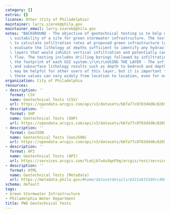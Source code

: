 ```yaml
---
category: []
extras: {}
license: Other (City of Philadelphia)
maintainer: larry.szarek@phila.gov
maintainer_email: larry.szarek@phila.gov
notes: "BACKGROUND - The objective of geotechnical testing is to help determine the\
  \ suitability of a site for green stormwater infrastructure. The tests are used\
  \ to calculate infiltration rates at proposed green infrastructure locations and\
  \ evaluate the lithology at depths sufficient to identify any hydraulically limiting\
  \ layers that would inhibit vertical infiltration and potentially cause lateral\
  \ flow. The testing includes drilling borings followed by infiltration testing within\
  \ the footprint of each GSI system.\r\n\r\nUSING THE LAYER - The infiltration rates\
  \ and subsurface lithology results such as depth to bedrock and depth to groundwater\
  \ may be helpful for other users of this layer, but it is important to note that\
  \ these values can vary widely from location to location, even for nearby sites."
organization: City of Philadelphia
resources:
- description: ''
  format: CSV
  name: Geotechnical Tests (CSV)
  url: https://opendata.arcgis.com/api/v3/datasets/b6fa77c0783d4d6c82697ef8cadcaa09_0/downloads/data?format=csv&spatialRefId=4326&where=1%3D1
- description: ''
  format: SHP
  name: Geotechnical Tests (SHP)
  url: https://opendata.arcgis.com/api/v3/datasets/b6fa77c0783d4d6c82697ef8cadcaa09_0/downloads/data?format=shp&spatialRefId=4326&where=1%3D1
- description: ''
  format: GeoJSON
  name: Geotechnical Tests (GeoJSON)
  url: https://opendata.arcgis.com/api/v3/datasets/b6fa77c0783d4d6c82697ef8cadcaa09_0/downloads/data?format=geojson&spatialRefId=4326&where=1%3D1
- description: ''
  format: API
  name: Geotechnical Tests (API)
  url: https://services.arcgis.com/fLeGjb7u4uXqeF9q/arcgis/rest/services/GeotechnicalTest/FeatureServer
- description: ''
  format: HTML
  name: Geotechnical Tests (Metadata)
  url: https://metadata.phila.gov/#home/datasetdetails/6321e815169cc40021d917a6/representationdetails/6321e815169cc40021d917b5/
schema: default
tags:
- Green Stormwater Infrastructure
- Philadelphia Water Department
title: PWD Geotechnical Tests
---
```

